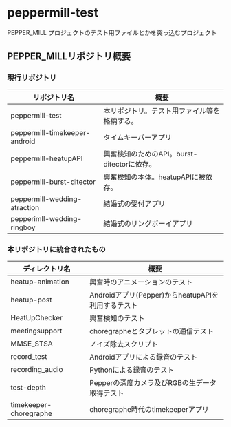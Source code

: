 # peppermill-test
PEPPER_MILL プロジェクトのテスト用ファイルとかを突っ込むプロジェクト

## PEPPER_MILLリポジトリ概要
### 現行リポジトリ
| リポジトリ名									|	概要																					|
|-------------------------------|-----------------------------------------------|
| peppermill-test								| 本リポジトリ。テスト用ファイル等を格納する。	|
| peppermill-timekeeper-android	| タイムキーパーアプリ													|
| peppermill-heatupAPI					| 興奮検知のためのAPI。burst-ditectorに依存。		|
| peppermill-burst-ditector			| 興奮検知の本体。heatupAPIに被依存。						|
| peppermill-wedding-atraction	| 結婚式の受付アプリ														|
| pepperimll-wedding-ringboy		| 結婚式のリングボーイアプリ										|

### 本リポジトリに統合されたもの
| ディレクトリ名				|	概要																								|
|-----------------------|-----------------------------------------------------|
|heatup-animation				| 興奮時のアニメーションのテスト											|
|heatup-post						| Androidアプリ(Pepper)からheatupAPIを利用するテスト	|
|HeatUpChecker					| 興奮検知のテスト																		|
|meetingsupport					| choregrapheとタブレットの通信テスト									|
|MMSE_STSA							| ノイズ除去スクリプト																|
|record_test						| Androidアプリによる録音のテスト											|
|recording_audio				| Pythonによる録音のテスト														|
|test-depth							| Pepperの深度カメラ及びRGBの生データ取得テスト				|
|timekeeper-choregraphe	| choregraphe時代のtimekeeperアプリ										|
